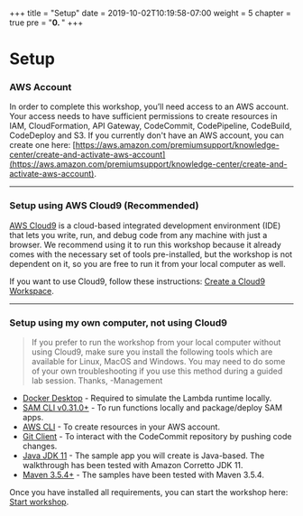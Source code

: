 +++
title = "Setup"
date = 2019-10-02T10:19:58-07:00
weight = 5
chapter = true
pre = "<b>0. </b>"
+++

# Setup

### AWS Account

In order to complete this workshop, you’ll need access to an AWS account. Your access needs to have sufficient permissions 
to create resources in IAM, CloudFormation, API Gateway, CodeCommit, CodePipeline, CodeBuild, CodeDeploy and 
S3. If you currently don't have an AWS account, you can 
create one here: [https://aws.amazon.com/premiumsupport/knowledge-center/create-and-activate-aws-account](https://aws.amazon.com/premiumsupport/knowledge-center/create-and-activate-aws-account).

---

### Setup using AWS Cloud9 (Recommended)

[AWS Cloud9](https://aws.amazon.com/cloud9/) is a cloud-based integrated development environment (IDE) that lets you  write, run, and debug code from any machine with just a browser. We recommend using it to run this workshop because it already comes with the necessary set of tools pre-installed, but the workshop is not dependent on it, so you are free to run it from your local computer as well.

If you want to use Cloud9, follow these instructions: [Create a Cloud9 Workspace](/setup/cloud9.html).

---


### Setup using my own computer, not using Cloud9

> If you prefer to run the workshop from your local computer without using Cloud9, make sure you install the following tools which are available for Linux, MacOS and Windows. You may need to do some of your own troubleshooting if you use this method during a guided lab session. Thanks, -Management

* [Docker Desktop](https://www.docker.com/products/docker-desktop) - Required to simulate the Lambda runtime locally.
* [SAM CLI v0.31.0+](https://docs.aws.amazon.com/serverless-application-model/latest/developerguide/serverless-sam-cli-install.html) - To run functions locally and package/deploy SAM apps.
* [AWS CLI](https://docs.aws.amazon.com/cli/latest/userguide/cli-chap-install.html) - To create resources in your AWS account.
* [Git Client](https://git-scm.com/downloads) - To interact with the CodeCommit repository by pushing code changes.
* [Java JDK 11](https://docs.aws.amazon.com/corretto/latest/corretto-11-ug/downloads-list.html) - The sample app you will create is Java-based. The walkthrough has been tested with Amazon Corretto JDK 11.
* [Maven 3.5.4+](http://maven.apache.org/download.cgi) - The samples have been tested with Maven 3.5.4. 

Once you have installed all requirements, you can start the workshop here: [Start workshop](/sam.html).